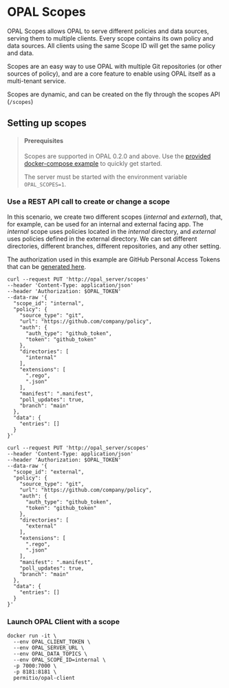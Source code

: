 # OPAL Scopes

OPAL Scopes allows OPAL to serve different policies and data sources,
serving them to multiple clients. Every scope contains its own policy and
data sources. All clients using the same Scope ID will get the same policy
and data.

Scopes are an easy way to use OPAL with multiple Git repositories
(or other sources of policy), and are a core feature to enable using
OPAL itself as a multi-tenant service.

Scopes are dynamic, and can be created on the fly through the scopes
API (`/scopes`)

## Setting up scopes

> #### Prerequisites
>
> Scopes are supported in OPAL 0.2.0 and above. Use the
> [provided docker-compose example](https://github.com/permitio/opal/blob/master/docker/docker-compose-scopes-example.yml)
> to quickly get started.
>
> The server must be started with the environment variable
> `OPAL_SCOPES=1`.

### Use a REST API call to create or change a scope

In this scenario, we create two different scopes (_internal_ and _external_),
that, for example, can be used for an internal and external facing app.
The _internal_ scope uses policies located in the _internal_ directory,
and _external_ uses policies defined in the external directory. We can set
different directories, different branches, different repositories, and any
other setting.

The authorization used in this example are GitHub Personal Access Tokens that
can be [generated here](https://github.com/settings/tokens).

```shell
curl --request PUT 'http://opal_server/scopes'
--header 'Content-Type: application/json'
--header 'Authorization: $OPAL_TOKEN'
--data-raw '{
  "scope_id": "internal",
  "policy": {
    "source_type": "git",
    "url": "https://github.com/company/policy",
    "auth": {
      "auth_type": "github_token",
      "token": "github_token"
    },
    "directories": [
      "internal"
    ],
    "extensions": [
      ".rego",
      ".json"
    ],
    "manifest": ".manifest",
    "poll_updates": true,
    "branch": "main"
  },
  "data": {
    "entries": []
  }
}'
```

```shell
curl --request PUT 'http://opal_server/scopes'
--header 'Content-Type: application/json'
--header 'Authorization: $OPAL_TOKEN'
--data-raw '{
  "scope_id": "external",
  "policy": {
    "source_type": "git",
    "url": "https://github.com/company/policy",
    "auth": {
      "auth_type": "github_token",
      "token": "github_token"
    },
    "directories": [
      "external"
    ],
    "extensions": [
      ".rego",
      ".json"
    ],
    "manifest": ".manifest",
    "poll_updates": true,
    "branch": "main"
  },
  "data": {
    "entries": []
  }
}'
```

### Launch OPAL Client with a scope

```shell
docker run -it \
  --env OPAL_CLIENT_TOKEN \
  --env OPAL_SERVER_URL \
  --env OPAL_DATA_TOPICS \
  --env OPAL_SCOPE_ID=internal \
  -p 7000:7000 \
  -p 8181:8181 \
  permitio/opal-client
```
